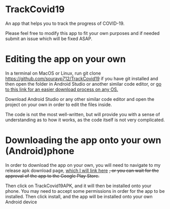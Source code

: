 # TrackCovid19
An app that helps you to track the progress of COVID-19. 

Please feel free to modify this app to fit your own purposes and if needed submit an issue which will be fixed ASAP.

# Editing the app on your own

In a terminal on MacOS or Linux, run git clone https://github.com/souravp712/TrackCovid19 if you have git installed and then open the folder in Android Studio or another similar code editor, or [go to this link for an easier download process on any OS.](https://github.com/souravp712/TrackCovid19/archive/master.zip)

Download Android Studio or any other similar code editor and open the project on your own in order to edit the files inside.

The code is not the most well-written, but will provide you with a sense of understanding as to how it works, as the code itself is not very complicated.

# Downloading the app onto your own (Android)phone

In order to download the app on your own, you will need to navigate to my release apk download page, [which I will link here](https://github.com/souravp712/TrackCovid19/releases/download/v1.0/TrackCovid19.apk) ~~, or you can wait for the approval of the app to the Google Play Store.~~

Then click on TrackCovid19APK, and it will then be installed onto your phone. You may need to accept some permissions in order for the app to be installed. Then click install, and the app will be installed onto your own Android device
